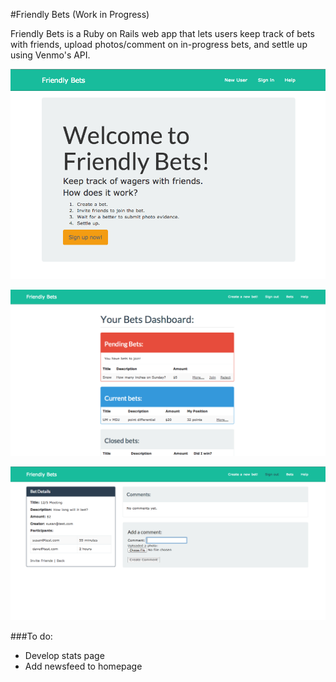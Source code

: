 #Friendly Bets (Work in Progress)

Friendly Bets is a Ruby on Rails web app that lets users keep track of bets with friends, upload photos/comment on in-progress bets, and settle up using Venmo's API.

![Welcome screen](/welcome.png)

![Bets Dasboard](/bet_dashboard.png)

![Bet Details](/bet_details.png)

###To do:
- Develop stats page
- Add newsfeed to homepage
